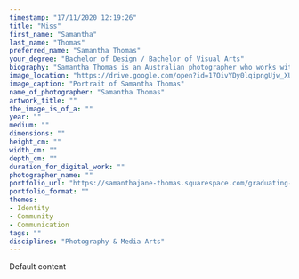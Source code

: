 ```yaml
---
timestamp: "17/11/2020 12:19:26"
title: "Miss"
first_name: "Samantha"
last_name: "Thomas"
preferred_name: "Samantha Thomas"
your_degree: "Bachelor of Design / Bachelor of Visual Arts"
biography: "Samantha Thomas is an Australian photographer who works with photomedia and whose art practice takes a conceptual and critical view of social issues, in particular analysing social conditioning, normalities and stereotypes. She works across a variety of photographic applications including digital and analogue formats (35mm and 120mm film), photogrammetry, collage, video and sound, photo and video manipulation, and experimental processes. Samantha is completing her Bachelor of Visual Arts majoring in Photomedia in 2020 and Bachelor of Design in 2021 at the Australian National University (ANU) in the School of Art and Design. She has exhibited in MoneyLab, ANU's Instagram exhibition, 'Close and Far' at ANU, and has been recognised in the International (IPA), Monochrome and Chromatic Photography Awards."
image_location: "https://drive.google.com/open?id=17OivYDy0lqipngUjw_XUT6bX0brZMs7L"
image_caption: "Portrait of Samantha Thomas"
name_of_photographer: "Samantha Thomas"
artwork_title: ""
the_image_is_of_a: ""
year: ""
medium: ""
dimensions: ""
height_cm: ""
width_cm: ""
depth_cm: ""
duration_for_digital_work: ""
photographer_name: ""
portfolio_url: "https://samanthajane-thomas.squarespace.com/graduating-work"
portfolio_format: ""
themes:
- Identity
- Community
- Communication
tags: ""
disciplines: "Photography & Media Arts"
---
```


Default content